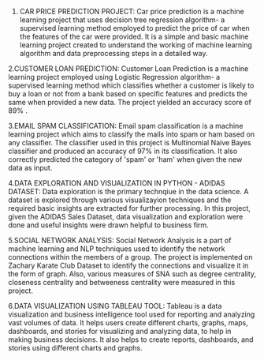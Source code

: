 1. CAR PRICE PREDICTION PROJECT:
Car price prediction is a machine learning project that uses decision tree regression algorithm- a supervised learning method employed to predict the price of car when the features of the car were provided.
It is a simple and basic machine learning project created to understand the working of machine learning algorithm and data preprocessing steps in a detailed way.

2.CUSTOMER LOAN PREDICTION:
Customer Loan Prediction is a machine learning project employed using Logistic Regression algorithm- a supervised learning method which classifies whether a customer is likely to buy a loan or not from a bank based on specific features and predicts the same when provided a new data. The project yielded an accuracy score of 89% .

3.EMAIL SPAM CLASSIFICATION:
Email spam classification is a machine learning project which aims to classify the mails into spam or ham based on any classifier. The classifier used in this project is Multinomial Naive Bayes classifier and produced an accuracy of 97% in its classification. It also correctly predicted the category of 'spam' or 'ham' when given the new data as input.

4.DATA EXPLORATION AND VISUALIZATION IN PYTHON - ADIDAS DATASET:
Data exploration is the primary technqiue in the data science. A dataset is explored through various visualizayion techniques and the required basic insights are extracted for further processing. In this project, given the ADIDAS Sales Dataset, data visualization and exploration were done and useful insights were drawn helpful to business firm.

5.SOCIAL NETWORK ANALYSIS:
Social Network Analysis is a part of machine learning and NLP techniques used to identify the network connections within the members of a group. The project is implemented on Zachary Karate Club Dataset to identify the connections and visualize it in the form of graph. Also, various measures of SNA such as degree centrality, closeness centrality and betweeness centrality were measured in this project.

6.DATA VISUALIZATION USING TABLEAU TOOL:
Tableau is a data visualization and business intelligence tool used for reporting and analyzing vast volumes of data. It helps users create different charts, graphs, maps, dashboards, and stories for visualizing and analyzing data, to help in making business decisions.  It also helps to create reports, dashboards, and stories using different charts and graphs.

